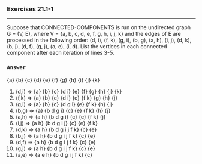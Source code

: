 ### Exercises 21.1-1
***
Suppose that CONNECTED-COMPONENTS is run on the undirected graph G = (V, E), where V = {a, b, c, d, e, f, g, h, i, j, k} and the edges of E are processed in the following order: (d, i), (f, k), (g, i), (b, g), (a, h), (i, j), (d, k), (b, j), (d, f), (g, j), (a, e), (i, d). List the vertices in each connected component after each iteration of lines 3-5.

### `Answer`
{a} {b} {c} {d} {e} {f} {g} {h} {i} {j} {k} 

1. (d,i) => {a} {b} {c} {d i} {e} {f} {g} {h} {j} {k} 
2. (f,k) => {a} {b} {c} {d i} {e} {f k} {g} {h} {j}
3. (g,i) => {a} {b} {c} {d g i} {e} {f k} {h} {j}
4. (b,g) => {a} {b d g i} {c} {e} {f k} {h} {j}
5. (a,h) => {a h} {b d g i} {c} {e} {f k} {j}
6. (i,j) => {a h} {b d g i j} {c} {e} {f k}
7. (d,k) => {a h} {b d g i j f k} {c} {e}
8. (b,j) => {a h} {b d g i j f k} {c} {e}
9. (d,f) => {a h} {b d g i j f k} {c} {e}
10. (g,j) => {a h} {b d g i j f k} {c} {e}
11. (a,e) => {a e h} {b d g i j f k} {c}



